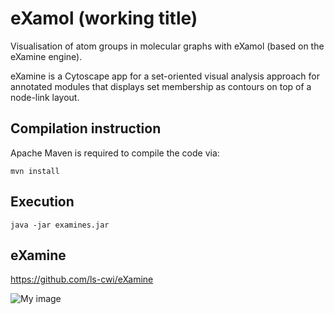 eXamol (working title)
=======

Visualisation of atom groups in molecular graphs with eXamol (based on the eXamine engine).

eXamine is a Cytoscape app for a set-oriented visual analysis approach for annotated modules that displays set membership as contours on top of a node-link layout.

Compilation instruction
-----------------------

Apache Maven is required to compile the code via:

    mvn install
    
Execution 
-----------------------

    java -jar examines.jar

eXamine 
-----------------------
https://github.com/ls-cwi/eXamine

![My image](https://raw.githubusercontent.com/GaBil100/eXamine-eXamol-/stand-alone/documents/img/Bildschirmfoto%202018-01-16%20um%2018.54.22.png)
